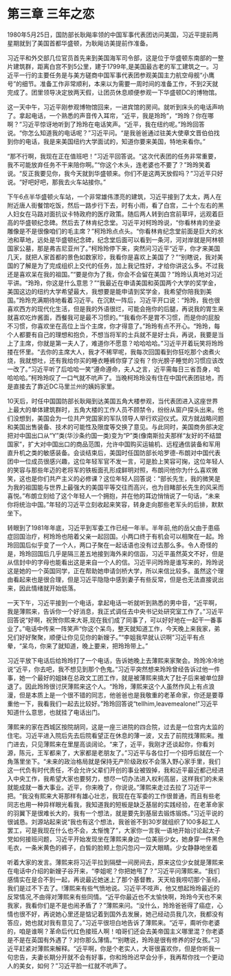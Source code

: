 # 第三章 三年之恋

1980年5月25日，国防部长耿飚率领的中国军事代表团访问美国，习近平提前两星期就到了美国首都华盛顿，为耿飚访美提前作准备。

习近平和外交部几位官员首先来到美国海军司令部，这是位于华盛顿东南部的一整片建筑群，距离白宫不到5公里，建于1799年,是美国最古老的军工建筑之一。习近平一行的主要任务是与美方磋商中国军事代表团参观美国主力航空母舰“小鹰号”的细节。准备工作非常顺利，本来以为需要一周时间的准备工作，不到2天就完成了。团里领导决定放两天假，让团员休息顺便参观一下华盛顿DC的博物馆。

这一天中午，习近平刚参观博物馆回来，一进宾馆的房间。就听到床头的电话声响了。拿起电话，一个熟悉的声音传入耳帘，“近平，我是玲玲”，“玲玲？你在哪啊？”习近平惊讶地听到了玲玲在电话笑声。“近平，我在纽约呢。”玲玲回答说。“你怎么知道我的电话呢？”习近平问。“是我爸爸通过驻美大使章文晋伯伯找到你的电话，我是来美国纽约大学面试的，知道你要来美国，特地来看你。”

“那不行啊，我现在正在值班吧！”习近平回答说。“这次代表团的任务非常重要，我不可能放弃任务不干来陪你啊。”“你这个木头，连老婆也不要了？”玲玲笑着说。“反正我要见你，我今天就到华盛顿来。你们不是这两天放假吗？”习近平只好说。“好吧好吧，那我去火车站接你。”

下午6点半华盛顿火车站，一个非常雄伟漂亮的建筑，习近平接到了太太，两人在附近唐人街餐馆吃饭，然后一路步行下去，时有小雨，看了白宫，二十个左右的黑人妇女在马路对面抗议卡特政府的医疗政策。随后两人转到白宫前草坪，远观着巨高的华盛顿纪念碑。然后去了林肯纪念堂。习近平对柯玲玲说，“你看林肯的坐姿雕像是不是很像咱们的毛主席？”柯玲玲点点头。“你看林肯纪念堂前面是巨大的水池和草地，远处是华盛顿纪念碑，纪念堂后面可以看到一条河，河对岸就是阿林顿国家公墓，那是弗吉尼亚州了。”柯玲玲停下来，突然问习近平“近平，你才来美国几天，就把人家首都的景色如数家珍，我看你是喜欢上美国了？”“别瞎说，我对美国的了解是为了完成组织上交代的任务，加上我记性好，才给你讲这么多。不过我还是喜欢呆在我的祖国。”“要是你为了我，你会不会留在美国？”玲玲认真地对习近平讲。“玲玲，你这是什么意思？”“我最近在申请美国和英国两个大学的奖学金，美国这边的纽约大学希望最大，我想要是能申请到奖学金，我希望你陪我到美国。”玲玲充满期待地看着习近平。在沉默一阵后，习近平开口说：“玲玲，我也很喜欢西方的现代化生活，但是我的外语很烂，可能会拖你的后腿，再说我的胃生来就喜欢吃炸酱面，西餐我可是最不习惯的。”“我看你不是胃不习惯，而是你的屁股不习惯，你喜欢坐在高位上当个主席，你才得意了。”玲玲有点不开心。“玲玲，每个人都要有自己的理想和抱负，不想当将军的士兵就不是好士兵，再说，我要是当上了主席，你就是第一夫人了，难道你不愿意？哈哈哈哈。”习近平开着玩笑将玲玲搂在怀里。“去你的主席大人，我才不稀罕呢，我每次回国看到你狂吃那个卤煮火烧，我就想吐，还有我给你买的睡衣睡裤你穿了没有？你光膀子睡觉的习惯应该改一改了。”习近平听了后哈哈一笑“遵命遵命，夫人之言，近平需每日三省吾身，哈哈哈哈。”柯玲玲叹了一口气就不吭声了。当晚柯玲玲没有住在中国代表团驻地，而是直接去了靠近DC马里兰州的姨妈家里。

10天后，时任中国国防部长耿飚到达美国五角大楼参观，当代表团进入这座世界上最大的单体建筑群时，五角大楼的工作人员不顾禁令，纷纷从窗户探头出来。他们没想到，美国会为一位共产党国家的军队领导人举行欢迎仪式。双方就战略问题和美国出售装备、技术的可能性及限度等交换了意见。与此同时，美国商务部决定把对中国出口从“Y”类(华沙条约国一类)变为“P”类(像南斯拉夫那样“友好的不结盟国家”，扩大对中国出口的商品范围，允许中国购买运输机、远程通信装备和军用直升机之类的敏感装备。会谈结束后，美国时任国防部长哈罗德-布朗对中国代表团中一位成员很感兴趣，这位年轻军官不发一言，可是脸上笑容可掬，这位年轻人的笑容与那些年迈的老将军的铁板面孔形成鲜明对照，布朗问他你为什么喜欢微笑，这也是你们共产主义的必修课？这位年轻人回答说：“部长先生，我的微笑是为我的祖国能与世界上最强大的美国平等交往而高兴，也为目睹部长先生的风采而喜悦。”布朗立刻给了这个年轻人一个拥抱，并在他的耳边悄悄说了一句话，“未来你将统治中国。”年轻的习近平立刻收起来笑容，转身走向那些老军头的后排，默默坐下。

转眼到了1981年年底，习近平到军委工作已经一年半。半年前,他的岳父由于患癌症回国治疗，柯玲玲也陪着父亲一起回国。小两口终于有机会可以相聚在一起。玲玲回国后似乎变了一个人，两口子聚在一起话语也没有过去那么多。令人奇怪的是，玲玲回国后几乎是隔三差五地接到海外来的信函，习近平虽然英文不好，但是从信封中的字母也能看出这是来自一个人的信。习近平问玲玲是谁写来的，玲玲说这是她的一个英国同学，正在帮助她申请剑桥大学，所以来信比较多。虽然这个理由看起来也是很合理，但是习近平隐隐中感到妻子有些反常，但是也无法直接说出来，因此情绪就开始低落。

一天下午，习近平接到一个电话，拿起电话一听就听到熟悉的男中音，“近平啊，我是薄熙来，告诉你一个好消息，我正式调任去中央书记处研究室工作了。”习近平回答说“好啊，祝贺你熙来大哥,现在我们成了同事了，可以好好地在一起干一番事业了。”电话中传来一阵笑声“你这个呆鸟，整天就知道工作，今天晚上来我家，弟兄们好好聚聚，顺便让你见见你的新嫂子。”“李姐我早就认识啊”习近平有点晕，“呆鸟，你来了就知道，晚上要来，把玲玲带上。”

习近平放下电话后给玲玲打了一个电话，告诉她晚上去薄熙来家聚会。玲玲冷冷地说“近平，你去吧，我不想见到那个色鬼。”习近平突然想来玲玲曾经告诉过他一件事，她一个最好的姐妹在总政文工团工作，就是被薄熙来搞大了肚子后来被单位辞退了。因此玲玲很讨厌薄熙来这个人。“玲玲，薄熙来这个人虽然作风上有点浪漫，但是本质上是一个很不错的同志，他爸爸也是我敬重的老革命家，你还是要尊重他一下，我看我们一起去比较好。”玲玲回答说“tellhim,leavemealone!”习近平知道什么意思，也就挂了电话出门。

薄熙来的家在西城区按院胡同，这是一座三进院的四合院，过去是一位宫内太监的住宅。习近平进入院后先去后院看望正在休息的薄一波，又去了前院找薄熙来。推门进去，只见薄熙来在里屋高谈阔论。“来了，近平，我刚才还谈起你，你看刘源，陈元，王军都来了，大家都是老朋友了。”习近平与各位打一个招呼后就在一个角落里坐下。“未来的政治格局就是保持无产阶级政权不会落入野心家手里，我们这一代负有时代责任，不会允许父辈们开创的事业被毁掉，我和近平最近都己经进入中央工作，我希望大家也要努力，想尽一切办法进入权利高层，这样我们的未来就能成就一番大事业。近平，你来晚了，你说说。”薄熙来走过去拉了习近平一把。“我没有熙来大哥那样有雄心壮志，我现在在军委的工作很普通，而且有些老同志也用一种异样眼光看我，我知道我的短板是缺乏基层的实践经验，在老革命家的羽翼下是很难长大的，我有一个想法，就是要先到基层去锻炼锻炼。”习近平说的很诚恳。刘源站起来说“我也有这个想法，我爸爸不到30岁就组织了100多起工人罢工，可是我现在什么也不会，太惭愧了”，大家你一言我一语地开始讨论起太子党如何接班问题，习近平开始发现坐在薄熙来身边一位美丽少女，她身穿一件黑色毛衣，一条米黄色的裤子，白皙的脸颊上忽闪忽闪一双大眼睛。少女静静地坐着

听着大家的发言。薄熙来将习近平拉到隔壁一间房间去，原来这位少女就是薄熙来在电话中介绍的新嫂子谷开来，“李姐呢？你把她甩了？”习近平问薄熙来。“我们感情实在是合不到一起，再说最近她迷上了那个基督教，天天给我唠叨那个圣经，我们是过不下去了。!薄熙来有些气愤地说。习近平不吱声，他又想起玲玲最近的反常情况,不由得对薄熙来有些同情。“近平你最近也不太愉快啊，玲玲今天也不来我家，我看你们是不是也闹矛盾了？”薄熙来问。“没什么，玲玲爸爸得了癌症，心情也很不好，再说她心里还是惦记着到国外去发展，她己经动员我几次，我都没有答应，她也就对我有意见了。”习近平很坦白地告诉了薄熙来。“近平，甭听你老婆的，咱是谁啊？革命后代红色接班人啊！咱哥们还会去美帝国主义哪里混？你老婆是不是在英国有外遇了？对你那么薄情。”“别瞎说，玲玲是很有修养的好女孩。”习近平赶紧对薄熙来解释。“近平啊，你是个老实人，大哥很喜欢你，但是你听我一句忠告，夫妻长期分开就不会有好事，你和玲玲迟早会分手，我再帮你找一个更动人的美女，如何？”习近平脸一红就不吭声了。
